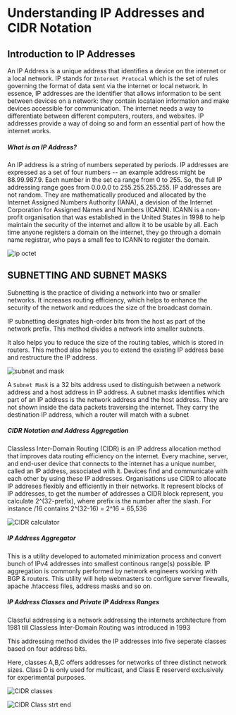 # Understanding IP Addresses and CIDR Notation

## Introduction to IP Addresses

An IP Address is a unique address that identifies a device on the internet or a local network. IP stands for `Internet Protocal` which is the set of rules governing the format of data sent via the internet or local network. In essence, IP addresses are the identifier that allows information to be sent between devices on a network: they contain locataion information and make devices accessible for communication. The internet needs a way to differentiate between different computers, routers, and websites. IP addresses provide a way of doing so and form an essential part of how the internet works.


##### What is an IP Address?


An IP address is a string of numbers seperated by periods. IP addresses are expressed as a set of four numbers -- an example address might be 88.99.987.9. Each number in the set ca range from 0 to 255. So, the full IP addressing range goes from 0.0.0.0 to 255.255.255.255. IP addresses are not random. They are mathematically produced and allocated by the Internet Assigned Numbers Authority (IANA), a devision of the Internet Corporation for Assigned Names and Numbers (ICANN). ICANN is a non-profit organisation that was established in the United States in 1998 to help maintain the security of the internet and allow it to be usable by all. Each time anyone registers a domain on the internet, they go through a domain name registrar, who pays a small fee to ICANN to register the domain.


![ip octet](https://github.com/AndromedaIsComingg/DevOps-Projects-Darey.io/assets/140917780/3fa9166d-4cae-457d-9760-2bc92e659ef6)


## SUBNETTING AND SUBNET MASKS

Subnetting is the practice of dividing a network into two or smaller networks. It increases routing efficiency, which helps to enhance the security of the network and reduces the size of the broadcast domain.

IP subnetting designates high-order bits from the host as part of the network prefix. This method divides a network into smaller subnets.

It also helps you to reduce the size of the routing tables, which is stored in routers. This method also helps you to extend the existing IP address base and restructure the IP address.


![subnet and mask](https://github.com/AndromedaIsComingg/DevOps-Projects-Darey.io/assets/140917780/026c7669-067a-4120-9321-ea4ab8cdeff7)


A `Subnet Mask` is a 32 bits address used to distinguish between a network address and a host address in IP address. A subnet masks identifies which part of an IP address is the network address and the host address. They are not shown inside the data packets traversing the internet. They carry the destination IP address, which a router will match with a subnet


##### CIDR Notation and Address Aggregation

Classless Inter-Domain Routing (CIDR) is an IP address allocation method that improves data routing efficiency on the internet. Every machine, server, and end-user device that connects to the internet has a unique number, called an IP address, associated with it. Devices find and communicate with each other by using these IP addresses. Organisations use CIDR to allocate IP addreses flexibly and efficiently in their networks. It represent blocks of IP addresses, to get the number of addresses a CIDR block represent, you calculate 2^(32-prefix), where prefix is the number after the slash. For instance /16 contains 2^(32-16) = 2^16 = 65,536 



![CIDR calculator](https://github.com/AndromedaIsComingg/DevOps-Projects-Darey.io/assets/140917780/ba95aedc-6ab9-4dd4-a283-e2ae7e29ad9d)



##### IP Address Aggregator

This is a utility developed to automated minimization process and convert bunch of IPv4 addresses into smallest continous range(s) possible. IP aggregation is commonly performed by network engineers working with BGP & routers. This utility will help webmasters to configure server firewalls, apache .htaccess files, address masks and so on.


##### IP Address Classes and Private IP Address Ranges

Classful addressing is a network addressing the internets architecture from 1981 till Classless Inter-Domain Routing was introduced in 1993

This addressing method divides the IP addresses into five seperate classes based on four address bits.

Here, classes A,B,C offers addresses for networks of three distinct network sizes. Class D is only used for multicast, and Class E reserverd exclusively for experimental purposes.


![CIDR classes](https://github.com/AndromedaIsComingg/DevOps-Projects-Darey.io/assets/140917780/cfb2cae8-23bf-4f2f-a996-98fba8025831)



![CIDR Class strt end](https://github.com/AndromedaIsComingg/DevOps-Projects-Darey.io/assets/140917780/7ac38069-e26b-4447-8635-74d1ede2d5e9)






